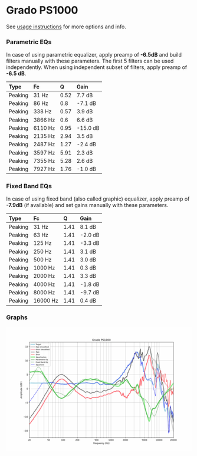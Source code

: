 # Grado PS1000
See [usage instructions](https://github.com/jaakkopasanen/AutoEq#usage) for more options and info.

### Parametric EQs
In case of using parametric equalizer, apply preamp of **-6.5dB** and build filters manually
with these parameters. The first 5 filters can be used independently.
When using independent subset of filters, apply preamp of **-6.5 dB**.

| Type    | Fc      |    Q | Gain     |
|:--------|:--------|:-----|:---------|
| Peaking | 31 Hz   | 0.52 | 7.7 dB   |
| Peaking | 86 Hz   | 0.8  | -7.1 dB  |
| Peaking | 338 Hz  | 0.57 | 3.9 dB   |
| Peaking | 3866 Hz | 0.6  | 6.6 dB   |
| Peaking | 6110 Hz | 0.95 | -15.0 dB |
| Peaking | 2135 Hz | 2.94 | 3.5 dB   |
| Peaking | 2487 Hz | 1.27 | -2.4 dB  |
| Peaking | 3597 Hz | 5.91 | 2.3 dB   |
| Peaking | 7355 Hz | 5.28 | 2.6 dB   |
| Peaking | 7927 Hz | 1.76 | -1.0 dB  |

### Fixed Band EQs
In case of using fixed band (also called graphic) equalizer, apply preamp of **-7.9dB**
(if available) and set gains manually with these parameters.

| Type    | Fc       |    Q | Gain    |
|:--------|:---------|:-----|:--------|
| Peaking | 31 Hz    | 1.41 | 8.1 dB  |
| Peaking | 63 Hz    | 1.41 | -2.0 dB |
| Peaking | 125 Hz   | 1.41 | -3.3 dB |
| Peaking | 250 Hz   | 1.41 | 3.1 dB  |
| Peaking | 500 Hz   | 1.41 | 3.0 dB  |
| Peaking | 1000 Hz  | 1.41 | 0.3 dB  |
| Peaking | 2000 Hz  | 1.41 | 3.3 dB  |
| Peaking | 4000 Hz  | 1.41 | -1.8 dB |
| Peaking | 8000 Hz  | 1.41 | -9.7 dB |
| Peaking | 16000 Hz | 1.41 | 0.4 dB  |

### Graphs
![](./Grado%20PS1000.png)